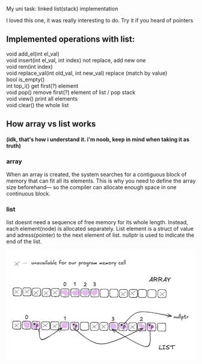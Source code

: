 My uni task: linked list(stack) implementation

I loved this one, it was really interesting to do. Try it if you heard of pointers

## Implemented operations with list:
void add_el(int el_val)  
void insert(int el_val, int index) not replace, add new one  
void rem(int index)  
void replace_val(int old_val, int new_val) replace (match by value)  
bool is_empty()  
int top_i() get first(?) element  
void pop() remove first(?) element of list / pop stack  
void view() print all elements  
void clear() the whole list  


## How array vs list works
#### (idk, that's how i understand it. i'm noob, keep in mind when taking it as truth)

### array
When an array is created, the system searches for a contiguous block of memory that can fit all its elements. This is why you need to define the array size beforehand— so the compiler can allocate enough space in one continuous block. 

### list
list doesnt need a sequence of free memory for its whole length. Instead, each element(node) is allocated separately. List element is a struct of value and adress(pointer) to the next element of list. nullptr is used to indicate the end of the list.

![Linked List vs Array](array_vs_list.png)
